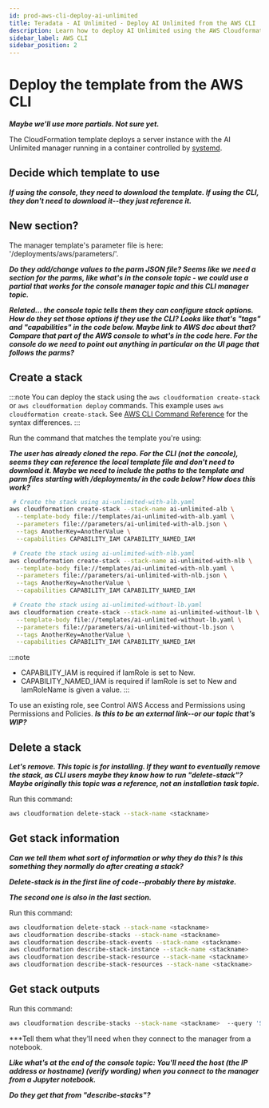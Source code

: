 ```yaml
---
id: prod-aws-cli-deploy-ai-unlimited
title: Teradata - AI Unlimited - Deploy AI Unlimited from the AWS CLI
description: Learn how to deploy AI Unlimited using the AWS Cloudformation template from the AWS CLI.
sidebar_label: AWS CLI
sidebar_position: 2
---
```


# Deploy the template from the AWS CLI

***Maybe we'll use more partials. Not sure yet.***

The CloudFormation template deploys a server instance with the AI Unlimited manager running in a container controlled by [systemd](../../../../glossary.md#glo-systemd).


## Decide which template to use
<!--
import MyPartial from '/docs/_partials/_choose-aws-manager-template.mdx';

<MyPartial />
-->

***If using the console, they need to download the template. If using the CLI, they don't need to download it--they just reference it.***


## New section?

The manager template's parameter file is here: '/deployments/aws/parameters/'.

***Do they add/change values to the parm JSON file? Seems like we need a section for the parms, like what's in the console topic - we could use a partial that works for the console manager topic and this CLI manager topic.***

***Related... the console topic tells them they can configure stack options. How do they set those options if they use the CLI? Looks like that's "tags" and "capabilities" in the code below. Maybe link to AWS doc about that? Compare that part of the AWS console to what's in the code here. For the console do we need to point out anything in particular on the UI page that follows the parms?***


## Create a stack

:::note
You can deploy the stack using the `aws cloudformation create-stack` or `aws cloudformation deploy` commands. This example uses `aws cloudformation create-stack`. See [AWS CLI Command Reference](https://docs.aws.amazon.com/cli/latest/reference/cloudformation/#cli-aws-cloudformation) for the syntax differences.
:::

Run the command that matches the template you're using:

***The user has already cloned the repo. For the CLI (not the concole), seems they can reference the local template file and don't need to download it. Maybe we need to include the paths to the template and parm files starting with /deployments/ in the code below? How does this work?***

```bash
 # Create the stack using ai-unlimited-with-alb.yaml
aws cloudformation create-stack --stack-name ai-unlimited-alb \
  --template-body file://templates/ai-unlimited-with-alb.yaml \
  --parameters file://parameters/ai-unlimited-with-alb.json \
  --tags AnotherKey=AnotherValue \
  --capabilities CAPABILITY_IAM CAPABILITY_NAMED_IAM
```

```bash
 # Create the stack using ai-unlimited-with-nlb.yaml
aws cloudformation create-stack --stack-name ai-unlimited-with-nlb \
  --template-body file://templates/ai-unlimited-with-nlb.yaml \
  --parameters file://parameters/ai-unlimited-with-nlb.json \
  --tags AnotherKey=AnotherValue \
  --capabilities CAPABILITY_IAM CAPABILITY_NAMED_IAM
```

```bash
 # Create the stack using ai-unlimited-without-lb.yaml
aws cloudformation create-stack --stack-name ai-unlimited-without-lb \
  --template-body file://templates/ai-unlimited-without-lb.yaml \
  --parameters file://parameters/ai-unlimited-without-lb.json \
  --tags AnotherKey=AnotherValue \
  --capabilities CAPABILITY_IAM CAPABILITY_NAMED_IAM
```

:::note 
- CAPABILITY_IAM is required if IamRole is set to New.
- CAPABILITY_NAMED_IAM is required if IamRole is set to New and IamRoleName is given a value.
:::

To use an existing role, see Control AWS Access and Permissions using Permissions and Policies. ***Is this to be an external link--or our topic that's WIP?***


## Delete a stack

***Let's remove. This topic is for installing. If they want to eventually remove the stack, as CLI users maybe they know how to run "delete-stack"? Maybe originally this topic was a reference, not an installation task topic.***

Run this command:

```bash
aws cloudformation delete-stack --stack-name <stackname> 
```

## Get stack information

***Can we tell them what sort of information or why they do this? Is this something they normally do after creating a stack?***

***Delete-stack is in the first line of code--probably there by mistake.***

***The second one is also in the last section.***

Run this command:

```bash
aws cloudformation delete-stack --stack-name <stackname>
aws cloudformation describe-stacks --stack-name <stackname> 
aws cloudformation describe-stack-events --stack-name <stackname> 
aws cloudformation describe-stack-instance --stack-name <stackname> 
aws cloudformation describe-stack-resource --stack-name <stackname> 
aws cloudformation describe-stack-resources --stack-name <stackname>
```

## Get stack outputs

Run this command:

```bash
aws cloudformation describe-stacks --stack-name <stackname>  --query 'Stacks[0].Outputs' --output table
```

***Tell them what they'll need when they connect to the manager from a notebook. 

***Like what's at the end of the console topic: You'll need the host (the IP address or hostname) (verify wording) when you connect to the manager from a Jupyter notebook.*** 

***Do they get that from "describe-stacks"?***
